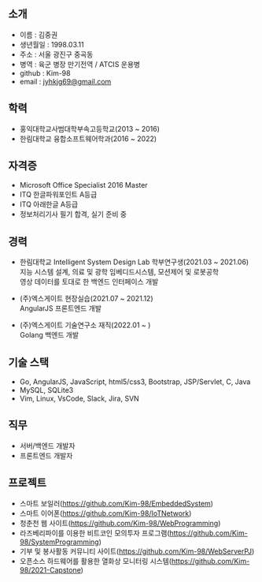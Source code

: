 
## 소개
* 이름 : 김중권
* 생년월일 : 1998.03.11
* 주소 : 서울 광진구 중곡동
* 병역 : 육군 병장 만기전역 / ATCIS 운용병
* github : Kim-98
* email : jyhkjg69@gmail.com

## 학력
* 홍익대학교사범대학부속고등학교(2013 ~ 2016)
* 한림대학교 융합소프트웨어학과(2016 ~ 2022)

## 자격증
* Microsoft Office Specialist 2016 Master
* ITQ 한글파워포인트 A등급
* ITQ 아래한글 A등급
* 정보처리기사 필기 합격, 실기 준비 중

## 경력
* 한림대학교 Intelligent System Design Lab 학부연구생(2021.03 ~ 2021.06)   
지능 시스템 설계, 의료 및 광학 임베디드시스템, 모션제어 및 로봇공학   
영상 데이터를 토대로 한 백엔드 인터페이스 개발   
   
* (주)엑스게이트 현장실습(2021.07 ~ 2021.12)   
AngularJS 프론트엔드 개발   
   
* (주)엑스게이트 기술연구소 재직(2022.01 ~ )   
Golang 백엔드 개발   

## 기술 스택
* Go, AngularJS, JavaScript, html5/css3, Bootstrap, JSP/Servlet, C, Java
* MySQL, SQLite3
* Vim, Linux, VsCode, Slack, Jira, SVN

## 직무
* 서버/백엔드 개발자
* 프론트엔드 개발자

## 프로젝트
* 스마트 보일러(https://github.com/Kim-98/EmbeddedSystem)
* 스마트 이어폰(https://github.com/Kim-98/IoTNetwork)
* 청춘천 웹 사이트(https://github.com/Kim-98/WebProgramming)
* 라즈베리파이를 이용한 비트코인 모의투자 프로그램(https://github.com/Kim-98/SystemProgramming)
* 기부 및 봉사활동 커뮤니티 사이트(https://github.com/Kim-98/WebServerPJ)
* 오픈소스 하드웨어를 활용한 열화상 모니터링 시스템(https://github.com/Kim-98/2021-Capstone)
